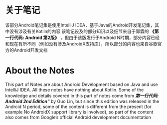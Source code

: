 # 关于笔记
该部分Android笔记集是使用IntelliJ IDEA，基于Java的Android开发笔记集，其中没有涉及有关Kotlin的内容
该笔记设及的部分知识以及细节来自于郭霖的 **《第一行代码: Android 第2版》** ，但由于该版发行于Android N时期，部分内容已经和现在有所不同（例如没有涉及AndroidX支持库），所以部分的内容也来自谷歌官方的Android开发文档

# About the Notes
This part of Notes are about Android Development based on Java and use IntelliJ IDEA. All these notes have nothing about Kotlin.
Some of the knowledge and details covered in this part of notes come from <b><i>第一行代码: Android 2nd Edition"</i></b> by Guo Lin, but since this edition was released in the Android N period, some of the content is different from the present (for example No AndroidX support library is involved), so part of the content also comes from Google’s official Android development documentation
